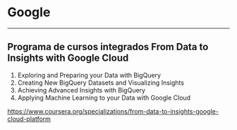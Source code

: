 # Google

---
## Programa de cursos integrados From Data to Insights with Google Cloud


1. Exploring ​and ​Preparing ​your ​Data with BigQuery
2. Creating New BigQuery Datasets and Visualizing Insights
3. Achieving Advanced Insights with BigQuery
4. Applying Machine Learning to your Data with Google Cloud



https://www.coursera.org/specializations/from-data-to-insights-google-cloud-platform